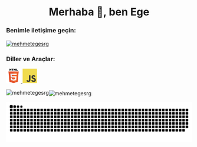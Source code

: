 <h1 align="center">Merhaba 👋, ben Ege</h1>
<h3 align="left">Benimle iletişime geçin:</h3>
<p align="left">
<a href="https://linkedin.com/in/mehmetegesrg" target="blank"><img align="center" src="https://raw.githubusercontent.com/rahuldkjain/github-profile-readme-generator/master/src/images/icons/Social/linked-in-alt.svg" alt="mehmetegesrg" height="30" width="40" /></a>
</p>

<h3 align="left">Diller ve Araçlar:</h3>
<p align="left"> <a href="https://www.w3.org/html/" target="_blank" rel="noreferrer"> <img src="https://raw.githubusercontent.com/devicons/devicon/master/icons/html5/html5-original-wordmark.svg" alt="html5" width="40" height="40"/> </a> <a href="https://developer.mozilla.org/tr-TR/docs/Web/JavaScript" target="_blank" rel="noreferrer"> <img src="https://raw.githubusercontent.com/devicons/devicon/master/icons/javascript/javascript-original.svg" alt="javascript" width="40" height="40"/> </a> </p>

<p><img align="left" src="https://github-readme-stats.vercel.app/api/top-langs?username=mehmetegesrg&show_icons=true&locale=tr&layout=compact" alt="mehmetegesrg" /></p>

<p> <img align="center" src="https://github-readme-stats.vercel.app/api?username=mehmetegesrg&show_icons=true&locale=tr" alt="mehmetegesrg" /></p>

<picture>
  <source media="(prefers-color-scheme: dark)" srcset="https://raw.githubusercontent.com/mehmetegesrg/mehmetegesrg/output/github-snake-dark.svg" />
  <source media="(prefers-color-scheme: light)" srcset="https://raw.githubusercontent.com/mehmetegesrg/mehmetegesrg/output/github-snake.svg" />
  <img alt="github-snake" src="https://raw.githubusercontent.com/mehmetegesrg/mehmetegesrg/output/github-snake.svg" />
</picture>

